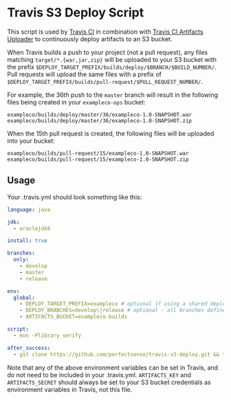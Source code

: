 # Travis S3 Deploy Script

This script is used by [Travis CI](https://travis-ci.com/) in combination with [Travis CI Artifacts Uploader](https://github.com/travis-ci/artifacts) to continuously deploy artifacts to an S3 bucket.

When Travis builds a push to your project (not a pull request), any files matching `target/*.{war,jar,zip}` will be uploaded to your S3 bucket with the prefix `$DEPLOY_TARGET_PREFIX/builds/deploy/$BRANCH/$BUILD_NUMBER/`. Pull requests will upload the same files with a prefix of `$DEPLOY_TARGET_PREFIX/builds/pull-request/$PULL_REQUEST_NUMBER/`.

For example, the 36th push to the `master` branch will result in the following files being created in your `exampleco-ops` bucket:

```
exampleco/builds/deploy/master/36/exampleco-1.0-SNAPSHOT.war
exampleco/builds/deploy/master/36/exampleco-1.0-SNAPSHOT.zip
```

When the 15th pull request is created, the following files will be uploaded into your bucket:
```
exampleco/builds/pull-request/15/exampleco-1.0-SNAPSHOT.war
exampleco/builds/pull-request/15/exampleco-1.0-SNAPSHOT.zip
```

## Usage

Your .travis.yml should look something like this:

```yaml
language: java

jdk:
  - oraclejdk8

install: true

branches:
  only:
    - develop
    - master
    - release

env:
  global:
    - DEPLOY_TARGET_PREFIX=exampleco # optional if using a shared deployment bucket
    - DEPLOY_BRANCHES=develop\|release # optional - all branches defined in "branches" above is the default
    - ARTIFACTS_BUCKET=exampleco-builds

script:
  - mvn -Plibrary verify

after_success:
  - git clone https://github.com/perfectsense/travis-s3-deploy.git && travis-s3-deploy/deploy.sh
```

Note that any of the above environment variables can be set in Travis, and do not need to be included in your .travis.yml. `ARTIFACTS_KEY` and `ARTIFACTS_SECRET` should always be set to your S3 bucket credentials as environment variables in Travis, not this file.


